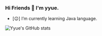 ### Hi Friends 👋 I'm yyue.
- [:wink:] I’m currently learning Java language.


![Yyue's GitHub stats](https://github-readme-stats.vercel.app/api?username=yy0127-ai&show_icons=true&theme=transparent)

<!--
**yy0127-ai/yy0127-ai** is a ✨ _special_ ✨ repository because its `README.md` (this file) appears on your GitHub profile.

Here are some ideas to get you started:

- 🔭 I’m currently working on ...
- 🌱 I’m currently learning ...
- 👯 I’m looking to collaborate on ...
- 🤔 I’m looking for help with ...
- 💬 Ask me about ...
- 📫 How to reach me: ...
- 😄 Pronouns: ...
- ⚡ Fun fact: ...
-->
